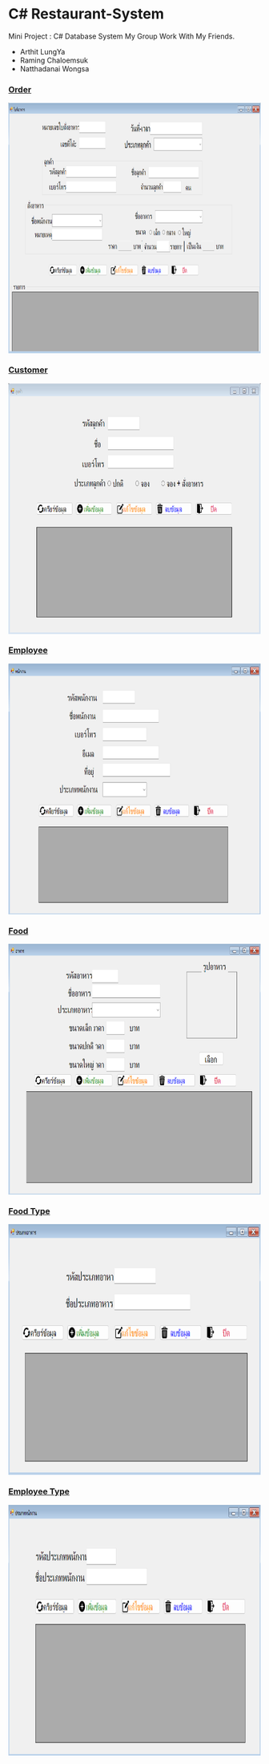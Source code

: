 # C# Restaurant-System
Mini Project : C# Database System
My Group Work With My Friends.
* Arthit LungYa
* Raming Chaloemsuk
* Natthadanai Wongsa
### <ins> Order </ins> 
<img src="image/Order.png" alt="tailwind" width="760" height="500" align="center"/>

### <ins> Customer </ins> 
<img src="image/Customer.png" alt="tailwind" width="760" height="500" align="center"/>

### <ins> Employee </ins> 
<img src="image/Employee.png" alt="tailwind" width="760" height="500" align="center"/>

### <ins> Food </ins> 
<img src="image/Food.png" alt="tailwind" width="760" height="500" align="center"/>

### <ins> Food Type </ins> 
<img src="image/FoodType.png" alt="tailwind" width="760" height="500" align="center"/>

### <ins> Employee Type </ins> 
<img src="image/EmployeeType.png" alt="tailwind" width="760" height="500" align="center"/>
